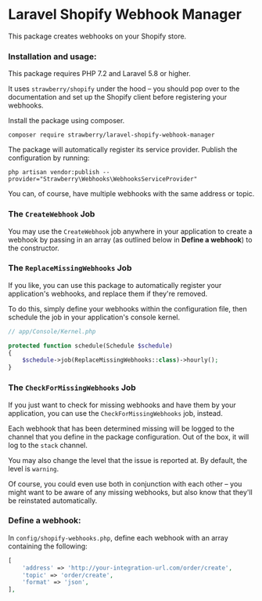 # Laravel Shopify Webhook Manager
This package creates webhooks on your Shopify store.

### Installation and usage:
This package requires PHP 7.2 and Laravel 5.8 or higher.

It uses `strawberry/shopify` under the hood – you should pop over to the documentation and set up the Shopify client before registering your webhooks.

Install the package using composer.

`composer require strawberry/laravel-shopify-webhook-manager`

The package will automatically register its service provider. Publish the configuration by running:

`php artisan vendor:publish --provider="Strawberry\Webhooks\WebhooksServiceProvider"`

You can, of course, have multiple webhooks with the same address or topic.

### The `CreateWebhook` Job
You may use the `CreateWebhook` job anywhere in your application to create a webhook by passing in an array 
(as outlined below in **Define a webhook**) to the constructor.

### The `ReplaceMissingWebhooks` Job
If you like, you can use this package to automatically register your application's webhooks, and replace them if they're removed.

To do this, simply define your webhooks within the configuration file, then schedule the job in your application's console kernel.

```php
// app/Console/Kernel.php

protected function schedule(Schedule $schedule)
{
    $schedule->job(ReplaceMissingWebhooks::class)->hourly();
}
```

### The `CheckForMissingWebhooks` Job
If you just want to check for missing webhooks and have them by your application, you can use the `CheckForMissingWebhooks` job, instead.

Each webhook that has been determined missing will be logged to the channel that you define in the package configuration. Out of the box, it will log to the `stack` channel.

You may also change the level that the issue is reported at. By default, the level is `warning`.

Of course, you could even use both in conjunction with each other – you might want to be aware of any missing webhooks, but also know that they'll be reinstated automatically.

### Define a webhook:
In `config/shopify-webhooks.php`, define each webhook with an array containing the following:
```php
[
    'address' => 'http://your-integration-url.com/order/create',
    'topic' => 'order/create',
    'format' => 'json',
],
```
